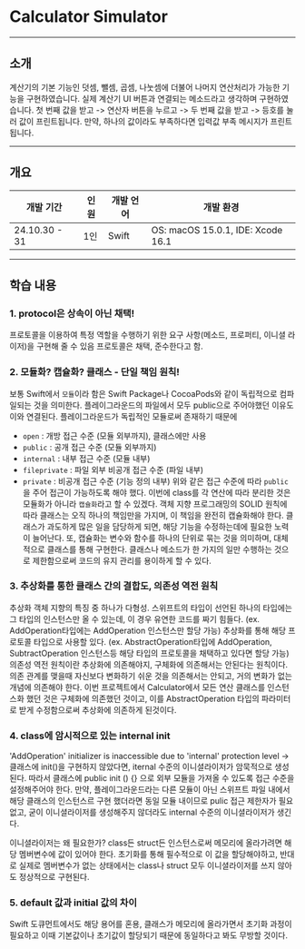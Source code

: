# Calculator Simulator
---

## 소개
계산기의 기본 기능인 덧셈, 뺄셈, 곱셈, 나눗셈에 더불어 나머지 연산처리가 가능한 기능을 구현하였습니다. 실제 계산기 UI 버튼과 연결되는 메소드라고 생각하며 구현하였습니다. 첫 번째 값을 받고 -> 연산자 버튼을 누르고 -> 두 번째 값을 받고 -> 등호를 눌러 값이 프린트됩니다. 만약, 하나의 값이라도 부족하다면 입력값 부족 메시지가 프린트됩니다.

---

## 개요
|개발 기간|인원|개발 언어|개발 환경|
|------|--|------|------|
|24.10.30 - 31|1인|Swift|OS: macOS 15.0.1, IDE: Xcode 16.1|

---

## 학습 내용

### 1. protocol은 상속이 아닌 채택!
프로토콜을 이용하여 특정 역할을 수행하기 위한 요구 사항(메소드, 프로퍼티, 이니셜 라이저)을 구현해 줄 수 있음
프로토콜은 채택, 준수한다고 함.

### 2. 모듈화? 캡슐화? 클래스 - 단일 책임 원칙!
보통 Swift에서 `모듈`이라 함은 Swift Package나 CocoaPods와 같이 독립적으로 컴파일되는 것을 의미한다.
플레이그라운드의 파일에서 모두 public으로 주어야했던 이유도 이와 연결된다. 플레이그라운드가 독립적인 모듈로써 존재하기 때문에 
- `open` : 개방 접근 수준 (모듈 외부까지), 클래스에만 사용
- `public` : 공개 접근 수준 (모듈 외부까지)
- `internal` : 내부 접근 수준 (모듈 내부)
- `fileprivate` : 파일 외부 비공개 접근 수준 (파일 내부)
- `private` : 비공개 접근 수준 (기능 정의 내부)
위와 같은 접근 수준에 따라 `public`을 주어 접근이 가능하도록 해야 했다.
이번에 class를 각 연산에 따라 분리한 것은 모듈화가 아니라 `캡슐화`라고 할 수 있겠다.
객체 지향 프로그래밍의 SOLID 원칙에 따라 클래스는 오직 하나의 책임만을 가지며, 이 책임을 완전히 캡슐화해야 한다.
클래스가 과도하게 많은 일을 담당하게 되면, 해당 기능을 수정하는데에 필요한 노력이 늘어난다.
또, 캡슐화는 변수와 함수를 하나의 단위로 묶는 것을 의미하며, 대체적으로 클래스를 통해 구현한다.
클래스나 메소드가 한 가지의 일만 수행하는 것으로 제한함으로써 코드의 유지 관리를 용이하게 할 수 있다.

### 3. 추상화를 통한 클래스 간의 결합도, 의존성 역전 원칙
추상화 객체 지향의 특징 중 하나가 다형성.
스위프트의 타입이 선언된 하나의 타입에는 그 타입의 인스턴스만 올 수 있는데, 이 경우 유연한 코드를 짜기 힘들다. (ex. AddOperation타입에는 AddOperation 인스턴스만 할당 가능) 추상화를 통해 해당 프로토콜 타입으로 사용할 있다. (ex. AbstractOperation타입에 AddOperation, SubtractOperation 인스턴스등 해당 타입의 프로토콜을 채택하고 있다면 할당 가능)
의존성 역전 원칙이란 추상화에 의존해야지, 구체화에 의존해서는 안된다는 원칙이다. 의존 관계를 맺을때 자신보다 변화하기 쉬운 것을 의존해서는 안되고, 거의 변화가 없는 개념에 의존해야 한다. 이번 프로젝트에서 Calculator에서 모든 연산 클래스를 인스턴스화 했던 것은 구체화에 의존했던 것이고, 이를 AbstractOperation 타입의 파라미터로 받게 수정함으로써 추상화에 의존하게 된것이다.

### 4. class에 암시적으로 있는 internal init
'AddOperation' initializer is inaccessible due to 'internal' protection level
-> 클래스에 init()을 구현하지 않았다면, iternal 수준의 이니셜라이저가 암묵적으로 생성된다.
따라서 클래스에 public init () {} 으로 외부 모듈을 가져올 수 있도록 접근 수준을 설정해주어야 한다.
만약, 플레이그라운드라는 다른 모듈이 아닌 스위프트 파일 내에서 해당 클래스의 인스턴스르 구현 했더라면 동일 모듈 내이므로 pulic 접근 제한자가 필요 없고, 굳이 이니셜라이저를 생성해주지 않더라도 internal 수준의 이니셜라이저가 생긴다.

이니셜라이저는 왜 필요한가? class든 struct든 인스턴스로써 메모리에 올라가려면 해당 멤버변수에 값이 있어야 한다. 초기화를 통해 필수적으로 이 값을 할당해야하고, 반대로 실제로 멤버변수가 없는 상태에서는 class나 struct 모두 이니셜라이저를 쓰지 않아도 정상적으로 구현된다.

### 5. default 값과 initial 값의 차이
Swift 도큐먼트에서도 해당 용어를 혼용, 클래스가 메모리에 올라가면서 초기화 과정이 필요하고 이때 기본값이나 초기값이 할당되기 때문에 동일하다고 봐도 무방할 것이다.
